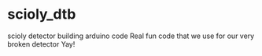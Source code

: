 # scioly_dtb
scioly detector building arduino code
Real fun code that we use for our very broken detector
Yay!
